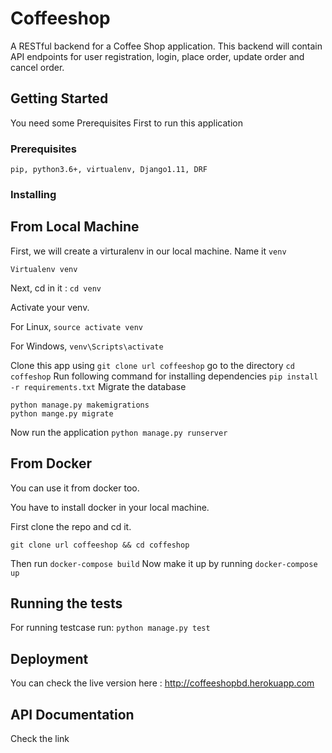 # Coffeeshop

A RESTful backend for a Coffee Shop application. This backend will contain API endpoints for user registration, login, place order, update order and cancel order.

## Getting Started

You need some Prerequisites First to run this application

### Prerequisites

```
pip, python3.6+, virtualenv, Django1.11, DRF
```

### Installing

## From Local Machine

First, we will create a virturalenv in our local machine. Name it `venv`

```
Virtualenv venv
```
Next, cd in it : `cd venv`

Activate your venv.

For Linux, `source activate venv`

For Windows, `venv\Scripts\activate`

Clone this app using `git clone url coffeeshop`
go to the directory `cd coffeshop`
Run following command for installing dependencies `pip install -r requirements.txt`
Migrate the database

```
python manage.py makemigrations
python mange.py migrate
```

Now run the application `python manage.py runserver`

## From Docker

You can use it from docker too.

You have to install docker in your local machine.

First clone the repo and cd it.

`git clone url coffeeshop && cd coffeshop`

Then run `docker-compose build`
Now make it up by running `docker-compose up`

## Running the tests

For running testcase run: `python manage.py test`

## Deployment

You can check the live version here : http://coffeeshopbd.herokuapp.com

## API Documentation

Check the link
